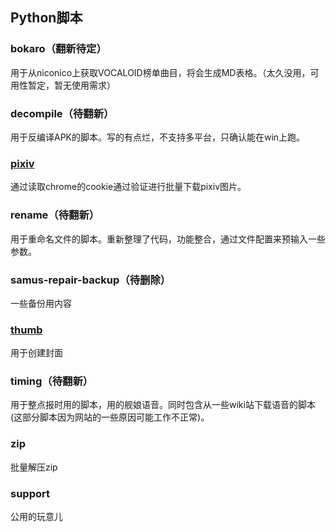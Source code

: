 ﻿## Python脚本

### bokaro（翻新待定）
用于从niconico上获取VOCALOID榜单曲目，将会生成MD表格。（太久没用，可用性暂定，暂无使用需求）

### decompile（待翻新）
用于反编译APK的脚本。写的有点烂，不支持多平台，只确认能在win上跑。

### [pixiv](./pixiv/README.md#pixiv)
通过读取chrome的cookie通过验证进行批量下载pixiv图片。

### rename（待翻新）
用于重命名文件的脚本。重新整理了代码，功能整合，通过文件配置来预输入一些参数。

### samus-repair-backup（待删除）
一些备份用内容

### [thumb](./thumb/README.md#thumb)
用于创建封面

### timing（待翻新）
用于整点报时用的脚本，用的舰娘语音。同时包含从一些wiki站下载语音的脚本(这部分脚本因为网站的一些原因可能工作不正常)。

### zip
批量解压zip

### support
公用的玩意儿
